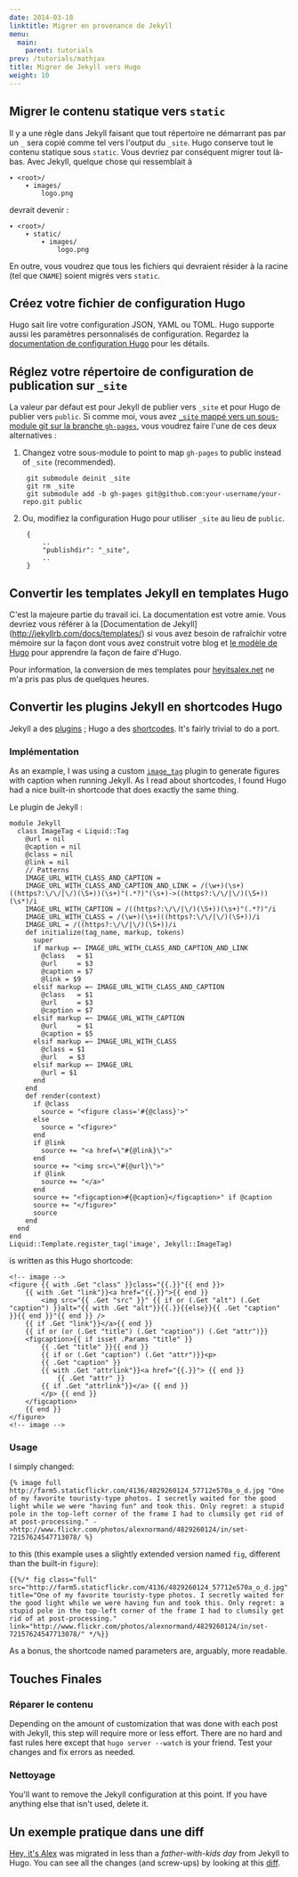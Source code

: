 ```yaml
---
date: 2014-03-10
linktitle: Migrer en provenance de Jekyll
menu:
  main:
    parent: tutorials
prev: /tutorials/mathjax
title: Migrer de Jekyll vers Hugo
weight: 10
---
```


## Migrer le contenu statique vers `static`
Il y a une règle dans Jekyll faisant que tout répertoire ne démarrant pas par un `_` sera copié comme tel vers l'output du `_site`. Hugo conserve tout le contenu statique sous `static`. Vous devriez par conséquent migrer tout là-bas.
Avec Jekyll, quelque chose qui ressemblait à 

    ▾ <root>/
        ▾ images/
            logo.png

devrait devenir : 

    ▾ <root>/
        ▾ static/
            ▾ images/
                logo.png

En outre, vous voudrez que tous les fichiers qui devraient résider à la racine (tel que `CNAME`) soient migrés vers  `static`.

## Créez votre fichier de configuration Hugo
Hugo sait lire votre configuration JSON, YAML ou TOML. Hugo supporte aussi les paramètres personnalisés de configuration. Regardez la [documentation de configuration Hugo](/overview/configuration/) pour les détails.

## Réglez votre répertoire de configuration de publication sur `_site`
La valeur par défaut est pour Jekyll de publier vers `_site` et pour Hugo de publier vers `public`. Si comme moi, vous avez  [`_site` mappé vers un sous-module git sur la branche `gh-pages`](http://blog.blindgaenger.net/generate_github_pages_in_a_submodule.html), vous voudrez faire l'une de ces deux alternatives : 

1. Changez votre sous-module to point to map `gh-pages` to public instead of `_site` (recommended).

        git submodule deinit _site
        git rm _site
        git submodule add -b gh-pages git@github.com:your-username/your-repo.git public

2. Ou, modifiez la configuration Hugo pour utiliser `_site` au lieu de `public`.

        {
            ..
            "publishdir": "_site",
            ..
        }

## Convertir les templates Jekyll en templates Hugo

C'est la majeure partie du travail ici. La documentation est votre amie. Vous devriez vous référer à la [Documentation de Jekyll] (http://jekyllrb.com/docs/templates/) si vous avez besoin de rafraîchir votre mémoire sur la façon dont vous avez construit votre blog et [le modèle de Hugo](/layout/templates/) pour apprendre la façon de faire d'Hugo.

Pour information, la conversion de mes templates pour [heyitsalex.net](http://heyitsalex.net/) ne m'a pris pas plus de quelques heures.

## Convertir les plugins Jekyll en shortcodes Hugo
Jekyll a des [plugins](http://jekyllrb.com/docs/plugins/) ; Hugo a des [shortcodes](/doc/shortcodes/). It's fairly trivial to do a port.

### Implémentation
As an example, I was using a custom [`image_tag`](https://github.com/alexandre-normand/alexandre-normand/blob/74bb12036a71334fdb7dba84e073382fc06908ec/_plugins/image_tag.rb) plugin to generate figures with caption when running Jekyll. As I read about shortcodes, I found Hugo had a nice built-in shortcode that does exactly the same thing.

Le plugin de Jekyll :

    module Jekyll
      class ImageTag < Liquid::Tag
        @url = nil
        @caption = nil
        @class = nil
        @link = nil
        // Patterns
        IMAGE_URL_WITH_CLASS_AND_CAPTION =
        IMAGE_URL_WITH_CLASS_AND_CAPTION_AND_LINK = /(\w+)(\s+)((https?:\/\/|\/)(\S+))(\s+)"(.*?)"(\s+)->((https?:\/\/|\/)(\S+))(\s*)/i
        IMAGE_URL_WITH_CAPTION = /((https?:\/\/|\/)(\S+))(\s+)"(.*?)"/i
        IMAGE_URL_WITH_CLASS = /(\w+)(\s+)((https?:\/\/|\/)(\S+))/i
        IMAGE_URL = /((https?:\/\/|\/)(\S+))/i
        def initialize(tag_name, markup, tokens)
          super
          if markup =~ IMAGE_URL_WITH_CLASS_AND_CAPTION_AND_LINK
            @class   = $1
            @url     = $3
            @caption = $7
            @link = $9
          elsif markup =~ IMAGE_URL_WITH_CLASS_AND_CAPTION
            @class   = $1
            @url     = $3
            @caption = $7
          elsif markup =~ IMAGE_URL_WITH_CAPTION
            @url     = $1
            @caption = $5
          elsif markup =~ IMAGE_URL_WITH_CLASS
            @class = $1
            @url   = $3
          elsif markup =~ IMAGE_URL
            @url = $1
          end
        end
        def render(context)
          if @class
            source = "<figure class='#{@class}'>"
          else
            source = "<figure>"
          end
          if @link
            source += "<a href=\"#{@link}\">"
          end
          source += "<img src=\"#{@url}\">"
          if @link
            source += "</a>"
          end
          source += "<figcaption>#{@caption}</figcaption>" if @caption
          source += "</figure>"
          source
        end
      end
    end
    Liquid::Template.register_tag('image', Jekyll::ImageTag)

is written as this Hugo shortcode:

    <!-- image -->
    <figure {{ with .Get "class" }}class="{{.}}"{{ end }}>
        {{ with .Get "link"}}<a href="{{.}}">{{ end }}
            <img src="{{ .Get "src" }}" {{ if or (.Get "alt") (.Get "caption") }}alt="{{ with .Get "alt"}}{{.}}{{else}}{{ .Get "caption" }}{{ end }}"{{ end }} />
        {{ if .Get "link"}}</a>{{ end }}
        {{ if or (or (.Get "title") (.Get "caption")) (.Get "attr")}}
        <figcaption>{{ if isset .Params "title" }}
            {{ .Get "title" }}{{ end }}
            {{ if or (.Get "caption") (.Get "attr")}}<p>
            {{ .Get "caption" }}
            {{ with .Get "attrlink"}}<a href="{{.}}"> {{ end }}
                {{ .Get "attr" }}
            {{ if .Get "attrlink"}}</a> {{ end }}
            </p> {{ end }}
        </figcaption>
        {{ end }}
    </figure>
    <!-- image -->

### Usage
I simply changed:

    {% image full http://farm5.staticflickr.com/4136/4829260124_57712e570a_o_d.jpg "One of my favorite touristy-type photos. I secretly waited for the good light while we were "having fun" and took this. Only regret: a stupid pole in the top-left corner of the frame I had to clumsily get rid of at post-processing." ->http://www.flickr.com/photos/alexnormand/4829260124/in/set-72157624547713078/ %}

to this (this example uses a slightly extended version named `fig`, different than the built-in `figure`):

    {{%/* fig class="full" src="http://farm5.staticflickr.com/4136/4829260124_57712e570a_o_d.jpg" title="One of my favorite touristy-type photos. I secretly waited for the good light while we were having fun and took this. Only regret: a stupid pole in the top-left corner of the frame I had to clumsily get rid of at post-processing." link="http://www.flickr.com/photos/alexnormand/4829260124/in/set-72157624547713078/" */%}}

As a bonus, the shortcode named parameters are, arguably, more readable.

## Touches Finales
### Réparer le contenu
Depending on the amount of customization that was done with each post with Jekyll, this step will require more or less effort. There are no hard and fast rules here except that `hugo server --watch` is your friend. Test your changes and fix errors as needed.

### Nettoyage
You'll want to remove the Jekyll configuration at this point. If you have anything else that isn't used, delete it.

## Un exemple pratique dans une diff
[Hey, it's Alex](http://heyitsalex.net/) was migrated in less than a _father-with-kids day_ from Jekyll to Hugo. You can see all the changes (and screw-ups) by looking at this [diff](https://github.com/alexandre-normand/alexandre-normand/compare/869d69435bd2665c3fbf5b5c78d4c22759d7613a...b7f6605b1265e83b4b81495423294208cc74d610).
